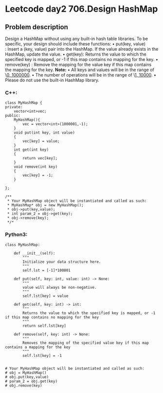 
# Leetcode day2  706.Design HashMap
## Problem description
Design a HashMap without using any built-in hash table libraries.
To be specific, your design should include these functions:
•	put(key, value) : Insert a (key, value) pair into the HashMap. If the value already exists in the HashMap, update the value.
•	get(key): Returns the value to which the specified key is mapped, or -1 if this map contains no mapping for the key.
•	remove(key) : Remove the mapping for the value key if this map contains the mapping for the key.
__Note:__
•	All keys and values will be in the range of \\[0, 1000000](#).
•	The number of operations will be in the range of \\[1, 10000](#).
•	Please do not use the built-in HashMap library.

### C++:
	class MyHashMap {
	private:
		vector<int>vec;
	public:
		MyHashMap(){
			vec = vector<int>(1000001,-1);
		}
		void put(int key, int value)
		{
			vec[key] = value;
		}
		int get(int key)
		{
			return vec[key];
		}
		void remove(int key)
		{
			vec[key] = -1;
		}
	
	};
	
	/**
	 * Your MyHashMap object will be instantiated and called as such:
	 * MyHashMap* obj = new MyHashMap();
	 * obj->put(key,value);
	 * int param_2 = obj->get(key);
	 * obj->remove(key);
	 */*

### Python3:
	class MyHashMap:
	
	    def __init__(self):
	        """
	        Initialize your data structure here.
	        """
	        self.lst = [-1]*100001
	
	    def put(self, key: int, value: int) -> None:
	        """
	        value will always be non-negative.
	        """
	        self.lst[key] = value
	
	    def get(self, key: int) -> int:
	        """
	        Returns the value to which the specified key is mapped, or -1 if this map contains no mapping for the key
	        """
	        return self.lst[key]
	
	    def remove(self, key: int) -> None:
	        """
	        Removes the mapping of the specified value key if this map contains a mapping for the key
	        """
	        self.lst[key] = -1
	
	
	# Your MyHashMap object will be instantiated and called as such:
	# obj = MyHashMap()
	# obj.put(key,value)
	# param_2 = obj.get(key)
	# obj.remove(key)